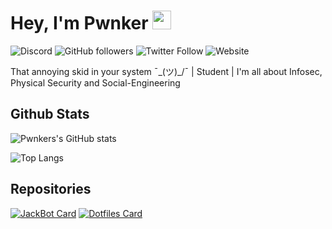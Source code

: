 # Hey, I'm Pwnker <img src="https://raw.githubusercontent.com/MartinHeinz/MartinHeinz/master/wave.gif" width="30px">
![Discord](https://img.shields.io/discord/827894573711228948?color=%236F85CDFF&logo=discord&style=for-the-badge) ![GitHub followers](https://img.shields.io/github/followers/pwnker?color=g&label=follow&logo=github&style=for-the-badge) ![Twitter Follow](https://img.shields.io/twitter/follow/pwnk3r?color=%231F9BE7FF&label=%40pwnk3r&logo=twitter&style=for-the-badge) ![Website](https://img.shields.io/website?style=for-the-badge&up_color=green&url=https%3A%2F%2Fpwnker.com)

That annoying skid in your system ¯\_(ツ)_/¯ | Student | I'm all about Infosec, Physical Security and Social-Engineering

## Github Stats
![Pwnkers's GitHub stats](https://github-readme-stats.vercel.app/api?username=pwnker&count_private=true&show_icons=true&theme=dark) 

![Top Langs](https://github-readme-stats.vercel.app/api/top-langs/?username=pwnker&theme=dark&langs_count=5&layout=compact)


## Repositories 
[![JackBot Card](https://github-readme-stats.vercel.app/api/pin/?username=pwnker&repo=jackbot&theme=dark)](https://github.com/pwnker/jackbot) [![Dotfiles Card](https://github-readme-stats.vercel.app/api/pin/?username=pwnker&repo=dotfiles-and-scripts&theme=dark)](https://github.com/pwnker/dotfiles-and-scripts) 
